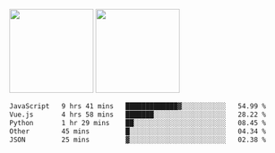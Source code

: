 <img src="https://github-readme-stats.vercel.app/api?username=Dream4ever&count_private=true&show_icons=true&theme=tokyonight" height="150" /> <img src="https://github-readme-stats.vercel.app/api/top-langs/?username=Dream4ever&count_private=true&show_icons=true&theme=tokyonight&langs_count=5&layout=compact" height="150" />

<!--START_SECTION:waka-->

```txt
JavaScript   9 hrs 41 mins   █████████████▓░░░░░░░░░░░   54.99 %
Vue.js       4 hrs 58 mins   ███████░░░░░░░░░░░░░░░░░░   28.22 %
Python       1 hr 29 mins    ██░░░░░░░░░░░░░░░░░░░░░░░   08.45 %
Other        45 mins         █░░░░░░░░░░░░░░░░░░░░░░░░   04.34 %
JSON         25 mins         ▓░░░░░░░░░░░░░░░░░░░░░░░░   02.38 %
```

<!--END_SECTION:waka-->
